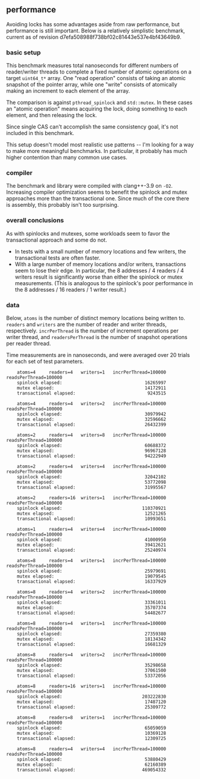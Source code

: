 ## performance

Avoiding locks has some advantages aside from raw performance, but performance is still important.  Below is a relatively simplistic benchmark, current as of revision d7efa508988f738bf02c81443e537e4bf43649b9.

### basic setup
This benchmark measures total nanoseconds for different numbers of reader/writer threads to complete a fixed number of atomic operations on a target `uint64_t*` array.  One "read operation" consists of taking an atomic snapshot of the pointer array, while one "write" consists of atomically making an increment to each element of the array.

The comparison is against `pthread_spinlock` and `std::mutex`.  In these cases an "atomic operation" means acquiring the lock, doing something to each element, and then releasing the lock.

Since single CAS can't accomplish the same consistency goal, it's not included in this benchmark.

This setup doesn't model most realistic use patterns -- I'm looking for a way to make more meaningful benchmarks.  In particular, it probably has much higher contention than many common use cases.

### compiler
The benchmark and library were compiled with clang++-3.9 on `-O2`.  Increasing compiler optimization seems to benefit the spinlock and mutex approaches more than the transactional one.  Since much of the core there is assembly, this probably isn't too surprising.


### overall conclusions
As with spinlocks and mutexes, some workloads seem to favor the transactional approach and some do not.
* In tests with a small number of memory locations and few writers, the transactional tests are often faster.
* With a large number of memory locations and/or writers, transactions seem to lose their edge.  In particular, the 8 addresses / 4 readers / 4 writers result is significantly worse than either the spinlock or mutex measurements. (This is analogous to the spinlock's poor performance in the 8 addresses / 16 readers / 1 writer result.)



### data

Below, `atoms` is the number of distinct memory locations being written to.  `readers` and `writers` are the number of reader and writer threads, respectively.  `incrPerThread` is the number of increment operations per writer thread, and `readersPerThread` is the number of snapshot operations per reader thread.

Time measurements are in nanoseconds, and were averaged over 20 trials for each set of test parameters.

```
    atoms=4     readers=4   writers=1   incrPerThread=100000    readsPerThread=100000
    spinlock elapsed:                               16265997
    mutex elapsed:                                  14172911
    transactional elapsed:                           9243515

    atoms=4     readers=4   writers=2   incrPerThread=100000    readsPerThread=100000
    spinlock elapsed:                               30979942
    mutex elapsed:                                  32596662
    transactional elapsed:                          26432399

    atoms=2     readers=4   writers=8   incrPerThread=100000    readsPerThread=100000
    spinlock elapsed:                               60688372
    mutex elapsed:                                  96967128
    transactional elapsed:                          94222949

    atoms=2     readers=4   writers=4   incrPerThread=100000    readsPerThread=100000
    spinlock elapsed:                               32042102
    mutex elapsed:                                  53772098
    transactional elapsed:                          31995567

    atoms=2     readers=16  writers=1   incrPerThread=100000    readsPerThread=100000
    spinlock elapsed:                              110370921
    mutex elapsed:                                  12521265
    transactional elapsed:                          10993651

    atoms=1     readers=4   writers=4   incrPerThread=100000    readsPerThread=100000
    spinlock elapsed:                               41000950
    mutex elapsed:                                  39412621
    transactional elapsed:                          25240974

    atoms=8     readers=4   writers=1   incrPerThread=100000    readsPerThread=100000
    spinlock elapsed:                               25979691
    mutex elapsed:                                  19079545
    transactional elapsed:                          16337929

    atoms=8     readers=4   writers=2   incrPerThread=100000    readsPerThread=100000
    spinlock elapsed:                               33361011
    mutex elapsed:                                  35707374
    transactional elapsed:                          54482677

    atoms=8     readers=4   writers=1   incrPerThread=100000    readsPerThread=100000
    spinlock elapsed:                               27359380
    mutex elapsed:                                  18134342
    transactional elapsed:                          16681329

    atoms=8     readers=4   writers=2   incrPerThread=100000    readsPerThread=100000
    spinlock elapsed:                               35298658
    mutex elapsed:                                  37061500
    transactional elapsed:                          53372056

    atoms=8     readers=16  writers=1   incrPerThread=100000    readsPerThread=100000
    spinlock elapsed:                              203222830
    mutex elapsed:                                  17487120
    transactional elapsed:                          25309772

    atoms=8     readers=8   writers=1   incrPerThread=100000    readsPerThread=100000
    spinlock elapsed:                               65059059
    mutex elapsed:                                  10369128
    transactional elapsed:                          12309725

    atoms=8     readers=4   writers=4   incrPerThread=100000    readsPerThread=100000
    spinlock elapsed:                               53880429
    mutex elapsed:                                  62160389
    transactional elapsed:                         469054332
```